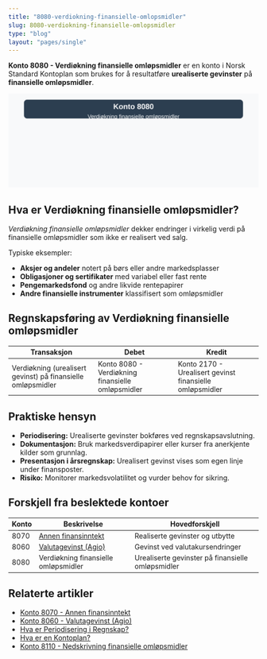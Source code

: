 ```yaml
---
title: "8080-verdiokning-finansielle-omlopsmidler"
slug: 8080-verdiokning-finansielle-omlopsmidler
type: "blog"
layout: "pages/single"
---
```


**Konto 8080 - Verdiøkning finansielle omløpsmidler** er en konto i Norsk Standard Kontoplan som brukes for å resultatføre **urealiserte gevinster** på **finansielle omløpsmidler**.

![Illustrasjon av konto 8080 Verdiøkning finansielle omløpsmidler](8080-verdiokning-finansielle-omlopsmidler-image.svg)

## Hva er Verdiøkning finansielle omløpsmidler?

*Verdiøkning finansielle omløpsmidler* dekker endringer i virkelig verdi på finansielle omløpsmidler som ikke er realisert ved salg.

Typiske eksempler:
* **Aksjer og andeler** notert på børs eller andre markedsplasser
* **Obligasjoner og sertifikater** med variabel eller fast rente
* **Pengemarkedsfond** og andre likvide rentepapirer
* **Andre finansielle instrumenter** klassifisert som omløpsmidler

## Regnskapsføring av Verdiøkning finansielle omløpsmidler

| Transaksjon                                         | Debet                                                         | Kredit                                                           |
|-----------------------------------------------------|---------------------------------------------------------------|------------------------------------------------------------------|
| Verdiøkning (urealisert gevinst) på finansielle omløpsmidler | Konto 8080 - Verdiøkning finansielle omløpsmidler               | Konto 2170 - Urealisert gevinst finansielle omløpsmidler         |

## Praktiske hensyn

* **Periodisering:** Urealiserte gevinster bokføres ved regnskapsavslutning.
* **Dokumentasjon:** Bruk markedsverdipapirer eller kurser fra anerkjente kilder som grunnlag.
* **Presentasjon i årsregnskap:** Urealisert gevinst vises som egen linje under finansposter.
* **Risiko:** Monitorer markedsvolatilitet og vurder behov for sikring.

## Forskjell fra beslektede kontoer

| Konto | Beskrivelse                                                                                      | Hovedforskjell                                |
|-------|--------------------------------------------------------------------------------------------------|-----------------------------------------------|
| 8070  | [Annen finansinntekt](/blogs/kontoplan/8070-annen-finansinntekt "Konto 8070 - Annen finansinntekt")   | Realiserte gevinster og utbytte               |
| 8060  | [Valutagevinst (Agio)](/blogs/kontoplan/8060-valutagevinst-agio "Konto 8060 - Valutagevinst (Agio): Guide til valutagevinst i norsk regnskap") | Gevinst ved valutakursendringer               |
| 8080  | Verdiøkning finansielle omløpsmidler                                                              | Urealiserte gevinster på finansielle omløpsmidler |

## Relaterte artikler

* [Konto 8070 - Annen finansinntekt](/blogs/kontoplan/8070-annen-finansinntekt "Konto 8070 - Annen finansinntekt")
* [Konto 8060 - Valutagevinst (Agio)](/blogs/kontoplan/8060-valutagevinst-agio "Konto 8060 - Valutagevinst (Agio): Guide til valutagevinst i norsk regnskap")
* [Hva er Periodisering i Regnskap?](/blogs/regnskap/hva-er-periodisering "Hva er Periodisering i Regnskap? Guide til periodisering av kostnader og inntekter")
* [Hva er en Kontoplan?](/blogs/regnskap/hva-er-kontoplan "Hva er en Kontoplan? Komplett Guide til Kontoplaner i Norsk Regnskap")
* [Konto 8110 - Nedskrivning finansielle omløpsmidler](/blogs/kontoplan/8110-nedskrivning-finansielle-omlopsmidler "Konto 8110 - Nedskrivning finansielle omløpsmidler")
